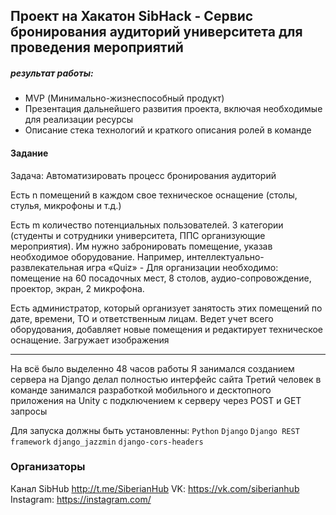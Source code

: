 ## Проект на Хакатон SibHack - Сервис бронирования аудиторий университета для проведения мероприятий
##### результат работы:
- MVP (Минимально-жизнеспособный продукт)
- Презентация дальнейшего развития проекта, включая необходимые для реализации ресурсы
- Описание стека технологий и краткого описания ролей в команде

#### Задание
Задача: Автоматизировать процесс бронирования аудиторий

Есть n помещений в каждом свое техническое оснащение (столы, стулья, микрофоны и т.д.)

Есть m количество потенциальных пользователей. 3 категории (студенты и сотрудники
университета, ППС организующие мероприятия). Им нужно забронировать помещение, указав
необходимое оборудование. Например, интеллектуально-развлекательная игра «Quiz» - Для
организации необходимо: помещение на 60 посадочных мест, 8 столов, аудио-сопровождение,
проектор, экран, 2 микрофона.

Есть администратор, который организует занятость этих помещений по дате, времени, ТО и
ответственным лицам. Ведет учет всего оборудования, добавляет новые помещения и
редактирует техническое оснащение. Загружает изображения
___
На всё было выделенно 48 часов работы
Я занимался созданием сервера на  Django
 делал полностью интерфейс сайта
Третий человек в команде занимался разработкой мобильного и десктопного приложения на Unity с подключением к серверу через POST и GET запросы

Для запуска должны быть установленны:
``` Python ```
``` Django ```
``` Django REST framework ```
``` django_jazzmin ```
``` django-cors-headers ```


### Организаторы

Канал SibHub http://t.me/SiberianHub
VK: https://vk.com/siberianhub
Instagram: https://instagram.com/